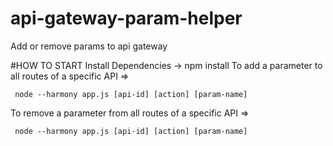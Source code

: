 # api-gateway-param-helper
Add or remove params to api gateway

#HOW TO START
 Install Dependencies -> npm install
 To add a parameter to all routes of a specific API => 
 ```
  node --harmony app.js [api-id] [action] [param-name]
 ```
 To remove a parameter from all routes of a specific API => 
 ```
  node --harmony app.js [api-id] [action] [param-name]
 ```
 
